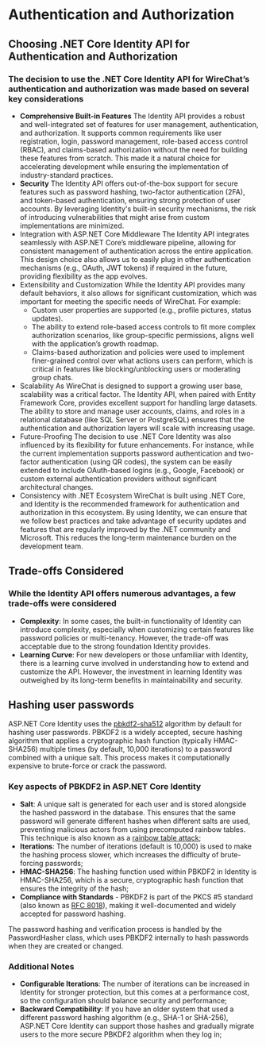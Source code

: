 # Authentication and Authorization

## Choosing .NET Core Identity API for Authentication and Authorization

### The decision to use the .NET Core Identity API for WireChat’s authentication and authorization was made based on several key considerations

- **Comprehensive Built-in Features** The Identity API provides a robust and well-integrated set of features for user management, authentication, and authorization. It supports common requirements like user registration,
  login, password management, role-based access control (RBAC), and claims-based authorization without the need for building these features from scratch. This made it a natural choice for accelerating development
  while ensuring the implementation of industry-standard practices.
- **Security** The Identity API offers out-of-the-box support for secure features such as password hashing, two-factor authentication (2FA), and token-based authentication, ensuring strong protection
  of user accounts. By leveraging Identity's built-in security mechanisms, the risk of introducing vulnerabilities that might arise from custom implementations are minimized.
- Integration with ASP.NET Core Middleware The Identity API integrates seamlessly with ASP.NET Core’s middleware pipeline, allowing for consistent management of authentication across the entire application.
  This design choice also allows us to easily plug in other authentication mechanisms (e.g., OAuth, JWT tokens) if required in the future, providing flexibility as the app evolves.
- Extensibility and Customization While the Identity API provides many default behaviors, it also allows for significant customization, which was important for meeting the specific needs of WireChat. For example:
    - Custom user properties are supported (e.g., profile pictures, status updates).
    - The ability to extend role-based access controls to fit more complex authorization scenarios, like group-specific permissions, aligns well with the application’s growth roadmap.
    - Claims-based authorization and policies were used to implement finer-grained control over what actions users can perform, which is critical in features like blocking/unblocking users or moderating group chats.
- Scalability As WireChat is designed to support a growing user base, scalability was a critical factor. The Identity API, when paired with Entity Framework Core, provides excellent support for handling large datasets.
  The ability to store and manage user accounts, claims, and roles in a relational database (like SQL Server or PostgreSQL) ensures that the authentication and authorization layers will scale with increasing usage.
- Future-Proofing The decision to use .NET Core Identity was also influenced by its flexibility for future enhancements. For instance, while the current implementation supports password authentication
  and two-factor authentication (using QR codes), the system can be easily extended to include OAuth-based logins (e.g., Google, Facebook) or custom external authentication providers without significant
  architectural changes.
- Consistency with .NET Ecosystem WireChat is built using .NET Core, and Identity is the recommended framework for authentication and authorization in this ecosystem.
  By using Identity, we can ensure that we follow best practices and take advantage of security updates and features that are regularly improved by the .NET community and Microsoft.
  This reduces the long-term maintenance burden on the development team.

## Trade-offs Considered

### While the Identity API offers numerous advantages, a few trade-offs were considered

- **Complexity**: In some cases, the built-in functionality of Identity can introduce complexity, especially when customizing certain features like password policies or multi-tenancy.
  However, the trade-off was acceptable due to the strong foundation Identity provides.
- **Learning Curve**: For new developers or those unfamiliar with Identity, there is a learning curve involved in understanding how to extend and customize the API.
  However, the investment in learning Identity was outweighed by its long-term benefits in maintainability and security.

## Hashing user passwords

ASP.NET Core Identity uses the [pbkdf2-sha512](https://www.ietf.org/rfc/rfc2898.txt) algorithm by default for hashing user passwords. PBKDF2 is a widely accepted, secure hashing algorithm that applies a 
cryptographic hash function (typically HMAC-SHA256) multiple times (by default, 10,000 iterations) to a password combined with a unique salt. 
This process makes it computationally expensive to brute-force or crack the password.

### Key aspects of PBKDF2 in ASP.NET Core Identity

- **Salt**: A unique salt is generated for each user and is stored alongside the hashed password in the database. This ensures that the same password will generate different hashes when different salts are used,
  preventing malicious actors from using precomputed rainbow tables.
  This technique is also known as a [rainbow table attack](https://medium.com/@jsquared7/password-cracking-what-is-a-rainbow-table-attack-and-how-to-prevent-it-7904000ffcff);
- **Iterations**: The number of iterations (default is 10,000) is used to make the hashing process slower, which increases the difficulty of brute-forcing passwords;
- **HMAC-SHA256**: The hashing function used within PBKDF2 in Identity is HMAC-SHA256, which is a secure, cryptographic hash function that ensures the integrity of the hash;
- **Compliance with Standards** - PBKDF2 is part of the PKCS #5 standard (also known as [RFC 8018](https://www.rfc-editor.org/rfc/rfc8018)), making it well-documented and widely accepted for password hashing.
   
The password hashing and verification process is handled by the PasswordHasher<TUser> class, which uses PBKDF2 internally to hash passwords when they are created or changed.

### Additional Notes

- **Configurable Iterations**: The number of iterations can be increased in Identity for stronger protection, but this comes at a performance cost, so the configuration should balance security and performance;
- **Backward Compatibility**: If you have an older system that used a different password hashing algorithm (e.g., SHA-1 or SHA-256), ASP.NET Core Identity can support those hashes and gradually migrate users
  to the more secure PBKDF2 algorithm when they log in;
